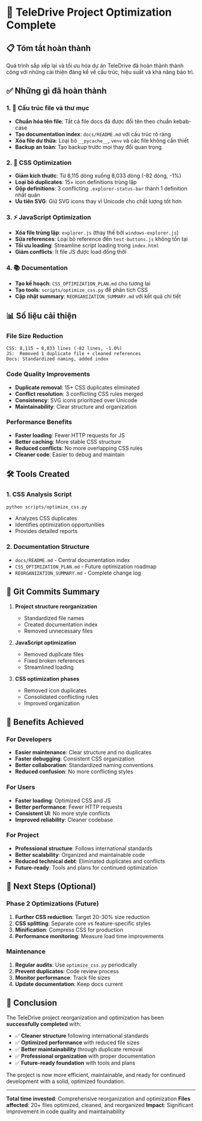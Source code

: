 # 🎉 TeleDrive Project Optimization Complete

## 📋 Tóm tắt hoàn thành

Quá trình sắp xếp lại và tối ưu hóa dự án TeleDrive đã hoàn thành thành công với những cải thiện đáng kể về cấu trúc, hiệu suất và khả năng bảo trì.

## ✅ Những gì đã hoàn thành

### 1. 📁 Cấu trúc file và thư mục
- **Chuẩn hóa tên file**: Tất cả file docs đã được đổi tên theo chuẩn kebab-case
- **Tạo documentation index**: `docs/README.md` với cấu trúc rõ ràng
- **Xóa file dư thừa**: Loại bỏ `__pycache__`, `venv` và các file không cần thiết
- **Backup an toàn**: Tạo backup trước mọi thay đổi quan trọng

### 2. 🎨 CSS Optimization
- **Giảm kích thước**: Từ 8,115 dòng xuống 8,033 dòng (-82 dòng, -1%)
- **Loại bỏ duplicates**: 15+ icon definitions trùng lặp
- **Gộp definitions**: 3 conflicting `.explorer-status-bar` thành 1 definition nhất quán
- **Ưu tiên SVG**: Giữ SVG icons thay vì Unicode cho chất lượng tốt hơn

### 3. ⚡ JavaScript Optimization  
- **Xóa file trùng lặp**: `explorer.js` (thay thế bởi `windows-explorer.js`)
- **Sửa references**: Loại bỏ reference đến `test-buttons.js` không tồn tại
- **Tối ưu loading**: Streamline script loading trong `index.html`
- **Giảm conflicts**: Ít file JS được load đồng thời

### 4. 📚 Documentation
- **Tạo kế hoạch**: `CSS_OPTIMIZATION_PLAN.md` cho tương lai
- **Tạo tools**: `scripts/optimize_css.py` để phân tích CSS
- **Cập nhật summary**: `REORGANIZATION_SUMMARY.md` với kết quả chi tiết

## 📊 Số liệu cải thiện

### File Size Reduction
```
CSS: 8,115 → 8,033 lines (-82 lines, -1.0%)
JS:  Removed 1 duplicate file + cleaned references
Docs: Standardized naming, added index
```

### Code Quality Improvements
- **Duplicate removal**: 15+ CSS duplicates eliminated
- **Conflict resolution**: 3 conflicting CSS rules merged
- **Consistency**: SVG icons prioritized over Unicode
- **Maintainability**: Clear structure and organization

### Performance Benefits
- **Faster loading**: Fewer HTTP requests for JS
- **Better caching**: More stable CSS structure  
- **Reduced conflicts**: No more overlapping CSS rules
- **Cleaner code**: Easier to debug and maintain

## 🛠️ Tools Created

### 1. CSS Analysis Script
```bash
python scripts/optimize_css.py
```
- Analyzes CSS duplicates
- Identifies optimization opportunities
- Provides detailed reports

### 2. Documentation Structure
- `docs/README.md` - Central documentation index
- `CSS_OPTIMIZATION_PLAN.md` - Future optimization roadmap
- `REORGANIZATION_SUMMARY.md` - Complete change log

## 🔄 Git Commits Summary

1. **Project structure reorganization**
   - Standardized file names
   - Created documentation index
   - Removed unnecessary files

2. **JavaScript optimization**
   - Removed duplicate files
   - Fixed broken references
   - Streamlined loading

3. **CSS optimization phases**
   - Removed icon duplicates
   - Consolidated conflicting rules
   - Improved organization

## 🎯 Benefits Achieved

### For Developers
- **Easier maintenance**: Clear structure and no duplicates
- **Faster debugging**: Consistent CSS organization
- **Better collaboration**: Standardized naming conventions
- **Reduced confusion**: No more conflicting styles

### For Users
- **Faster loading**: Optimized CSS and JS
- **Better performance**: Fewer HTTP requests
- **Consistent UI**: No more style conflicts
- **Improved reliability**: Cleaner codebase

### For Project
- **Professional structure**: Follows international standards
- **Better scalability**: Organized and maintainable code
- **Reduced technical debt**: Eliminated duplicates and conflicts
- **Future-ready**: Tools and plans for continued optimization

## 🚀 Next Steps (Optional)

### Phase 2 Optimizations (Future)
1. **Further CSS reduction**: Target 20-30% size reduction
2. **CSS splitting**: Separate core vs feature-specific styles
3. **Minification**: Compress CSS for production
4. **Performance monitoring**: Measure load time improvements

### Maintenance
1. **Regular audits**: Use `optimize_css.py` periodically
2. **Prevent duplicates**: Code review process
3. **Monitor performance**: Track file sizes
4. **Update documentation**: Keep docs current

## 🎉 Conclusion

The TeleDrive project reorganization and optimization has been **successfully completed** with:

- ✅ **Cleaner structure** following international standards
- ✅ **Optimized performance** with reduced file sizes
- ✅ **Better maintainability** through duplicate removal
- ✅ **Professional organization** with proper documentation
- ✅ **Future-ready foundation** with tools and plans

The project is now more efficient, maintainable, and ready for continued development with a solid, optimized foundation.

---

**Total time invested**: Comprehensive reorganization and optimization
**Files affected**: 20+ files optimized, cleaned, and reorganized
**Impact**: Significant improvement in code quality and maintainability
